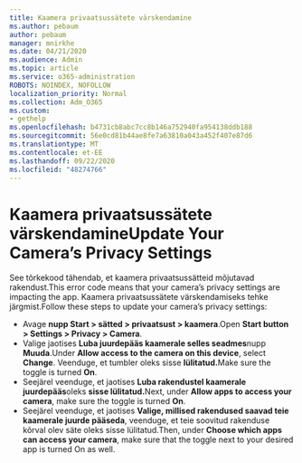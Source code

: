 ```yaml
---
title: Kaamera privaatsussätete värskendamine
ms.author: pebaum
author: pebaum
manager: mnirkhe
ms.date: 04/21/2020
ms.audience: Admin
ms.topic: article
ms.service: o365-administration
ROBOTS: NOINDEX, NOFOLLOW
localization_priority: Normal
ms.collection: Adm_O365
ms.custom:
- gethelp
ms.openlocfilehash: b4731cb8abc7cc8b146a752940fa954138ddb188
ms.sourcegitcommit: 56e0cd81b44ae8fe7a63810a043a452f407e87d6
ms.translationtype: MT
ms.contentlocale: et-EE
ms.lasthandoff: 09/22/2020
ms.locfileid: "48274766"
---
```

# <a name="update-your-cameras-privacy-settings"></a><span data-ttu-id="96f3f-102">Kaamera privaatsussätete värskendamine</span><span class="sxs-lookup"><span data-stu-id="96f3f-102">Update Your Camera’s Privacy Settings</span></span>

<span data-ttu-id="96f3f-103">See tõrkekood tähendab, et kaamera privaatsussätteid mõjutavad rakendust.</span><span class="sxs-lookup"><span data-stu-id="96f3f-103">This error code means that your camera’s privacy settings are impacting the app.</span></span> <span data-ttu-id="96f3f-104">Kaamera privaatsussätete värskendamiseks tehke järgmist.</span><span class="sxs-lookup"><span data-stu-id="96f3f-104">Follow these steps to update your camera’s privacy settings:</span></span>

- <span data-ttu-id="96f3f-105">Avage **nupp Start > sätted > privaatsust > kaamera**.</span><span class="sxs-lookup"><span data-stu-id="96f3f-105">Open **Start button > Settings > Privacy > Camera**.</span></span>
- <span data-ttu-id="96f3f-106">Valige jaotises **Luba juurdepääs kaamerale selles seadmes**nupp **Muuda**.</span><span class="sxs-lookup"><span data-stu-id="96f3f-106">Under **Allow access to the camera on this device**, select **Change**.</span></span> <span data-ttu-id="96f3f-107">Veenduge, et tumbler oleks sisse **lülitatud.**</span><span class="sxs-lookup"><span data-stu-id="96f3f-107">Make sure the toggle is turned **On**.</span></span>
- <span data-ttu-id="96f3f-108">Seejärel veenduge, et jaotises **Luba rakendustel kaamerale juurdepääs**oleks **sisse lülitatud.**</span><span class="sxs-lookup"><span data-stu-id="96f3f-108">Next, under **Allow apps to access your camera**, make sure the toggle is turned **On**.</span></span>
- <span data-ttu-id="96f3f-109">Seejärel veenduge, et jaotises **Valige, millised rakendused saavad teie kaamerale juurde pääseda**, veenduge, et teie soovitud rakenduse kõrval olev säte oleks sisse lülitatud.</span><span class="sxs-lookup"><span data-stu-id="96f3f-109">Then, under **Choose which apps can access your camera**, make sure that the toggle next to your desired app is turned On as well.</span></span>
